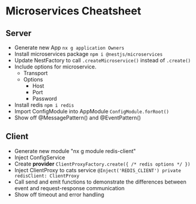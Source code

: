 # Microservices Cheatsheet
## Server 
- Generate new App `nx g application Owners`
- Install microservices package `npm i @nestjs/microservices`
- Update NestFactory to call `.createMicroservice()` instead of `.create()`
- Include options for microservice.
    - Transport
    - Options
        - Host 
        - Port
        - Password
- Install redis `npm i redis`
- Import ConfigModule into AppModule `ConfigModule.forRoot()`
- Show off @MessagePattern() and @EventPattern()

## Client
- Generate new module "nx g module redis-client"
- Inject ConfigService 
- Create __provider__ `ClientProxyFactory.create({ /* redis options */ })`
- Inject ClientProxy to cats service `@Inject('REDIS_CLIENT') private redisClient: ClientProxy`
- Call send and emit functions to demonstrate the differences between event and request-response communication
- Show off timeout and error handling
